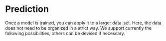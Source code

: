# Prediction

Once a model is trained, you can apply it to a larger data-set. Here, the data
does not need to be organized in a strict way. We support currently the following
possibilities, others can be devised if necessary. 

